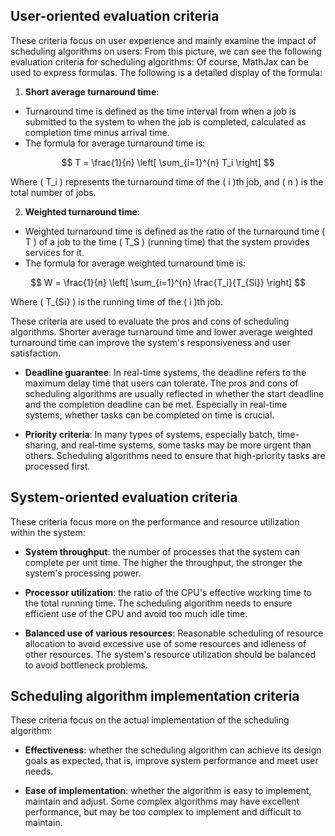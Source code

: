 ## User-oriented evaluation criteria
These criteria focus on user experience and mainly examine the impact of scheduling algorithms on users:
From this picture, we can see the following evaluation criteria for scheduling algorithms:
Of course, MathJax can be used to express formulas. The following is a detailed display of the formula:

1. **Short average turnaround time**:
- Turnaround time is defined as the time interval from when a job is submitted to the system to when the job is completed, calculated as completion time minus arrival time.
- The formula for average turnaround time is:

$$
T = \frac{1}{n} \left[ \sum_{i=1}^{n} T_i \right]
$$

Where \( T_i \) represents the turnaround time of the \( i \)th job, and \( n \) is the total number of jobs.

2. **Weighted turnaround time**:
- Weighted turnaround time is defined as the ratio of the turnaround time \( T \) of a job to the time \( T_S \) (running time) that the system provides services for it.
- The formula for average weighted turnaround time is:

$$
W = \frac{1}{n} \left[ \sum_{i=1}^{n} \frac{T_i}{T_{Si}} \right]
$$

Where \( T_{Si} \) is the running time of the \( i \)th job.

These criteria are used to evaluate the pros and cons of scheduling algorithms. Shorter average turnaround time and lower average weighted turnaround time can improve the system's responsiveness and user satisfaction.

- **Deadline guarantee**: In real-time systems, the deadline refers to the maximum delay time that users can tolerate. The pros and cons of scheduling algorithms are usually reflected in whether the start deadline and the completion deadline can be met. Especially in real-time systems, whether tasks can be completed on time is crucial.

- **Priority criteria**: In many types of systems, especially batch, time-sharing, and real-time systems, some tasks may be more urgent than others. Scheduling algorithms need to ensure that high-priority tasks are processed first.

## System-oriented evaluation criteria
These criteria focus more on the performance and resource utilization within the system:
- **System throughput**: the number of processes that the system can complete per unit time. The higher the throughput, the stronger the system's processing power.

- **Processor utilization**: the ratio of the CPU's effective working time to the total running time. The scheduling algorithm needs to ensure efficient use of the CPU and avoid too much idle time.

- **Balanced use of various resources**: Reasonable scheduling of resource allocation to avoid excessive use of some resources and idleness of other resources. The system's resource utilization should be balanced to avoid bottleneck problems.

## Scheduling algorithm implementation criteria
These criteria focus on the actual implementation of the scheduling algorithm:
- **Effectiveness**: whether the scheduling algorithm can achieve its design goals as expected, that is, improve system performance and meet user needs.

- **Ease of implementation**: whether the algorithm is easy to implement, maintain and adjust. Some complex algorithms may have excellent performance, but may be too complex to implement and difficult to maintain.